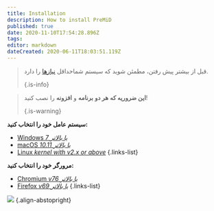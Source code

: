 ```yaml
---
title: Installation
description: How to install PreMiD
published: true
date: 2020-11-10T17:54:28.896Z
tags:
editor: markdown
dateCreated: 2020-06-11T18:03:51.119Z
---
```


> قبل از بیشتر پیش رفتن، مطمئن شوید که سیستم شماحداقل [نیازها](/install/requirements) را دارد. 
> 
> {.is-info}

> **این ضروریه که** **هر دو** **برنامه** و **افزونه** را نصب کنید! 
> 
> {.is-warning}

**سیستم عامل خود را انتخاب کنید:**
- [Windows *7 یا بالاتر*](/install/windows)
- [macOS *10.11 یا بالاتر*](/install/macos)
- [Linux *kernel with v2.x or above*](/install/linux)
{.links-list}

**مرورگر خود را انتخاب کنید:**
- [Chromium *v76 یا بالاتر*](/install/chromium)
- [Firefox *v69 یا بالاتر*](/install/firefox)
{.links-list}

![](https://a.icons8.com/ajlQdsfa/FZhYWV/svg.svg) {.align-abstopright}